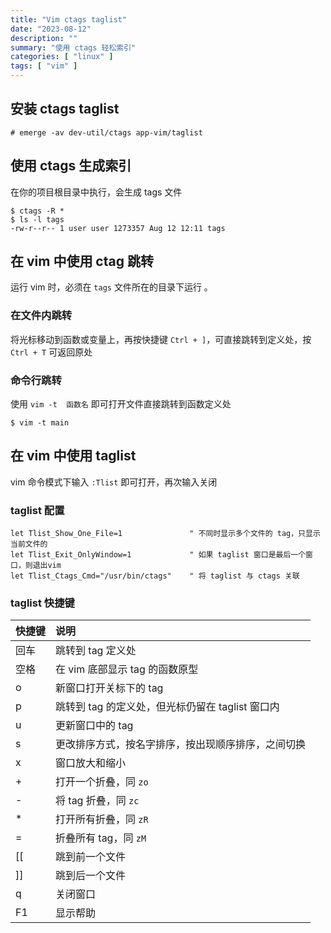 ```yaml
---
title: "Vim ctags taglist"
date: "2023-08-12"
description: ""
summary: "使用 ctags 轻松索引"
categories: [ "linux" ]
tags: [ "vim" ]
---
```



## 安装 ctags taglist

```
# emerge -av dev-util/ctags app-vim/taglist
```

## 使用 ctags 生成索引

在你的项目根目录中执行，会生成 tags 文件

```bash-session
$ ctags -R *
$ ls -l tags
-rw-r--r-- 1 user user 1273357 Aug 12 12:11 tags
```

## 在 vim 中使用 ctag 跳转

运行 vim 时，必须在 `tags` 文件所在的目录下运行 。


### 在文件内跳转

将光标移动到函数或变量上，再按快捷键 `Ctrl + ]`，可直接跳转到定义处，按 `Ctrl + T` 可返回原处

### 命令行跳转

使用 `vim -t  函数名` 即可打开文件直接跳转到函数定义处

```
$ vim -t main
```

## 在 vim 中使用 taglist 

vim 命令模式下输入 `:Tlist` 即可打开，再次输入关闭

### taglist 配置

```vimrc
let Tlist_Show_One_File=1               " 不同时显示多个文件的 tag，只显示当前文件的
let Tlist_Exit_OnlyWindow=1             " 如果 taglist 窗口是最后一个窗口，则退出vim
let Tlist_Ctags_Cmd="/usr/bin/ctags"    " 将 taglist 与 ctags 关联
```

### taglist 快捷键

|快捷键|说明|
|:--|:--|
|回车|跳转到 tag 定义处|
|空格|在 vim 底部显示 tag 的函数原型|
|o|新窗口打开关标下的 tag|
|p|跳转到 tag 的定义处，但光标仍留在 taglist 窗口内|
|u|更新窗口中的 tag|
|s|更改排序方式，按名字排序，按出现顺序排序，之间切换|
|x|窗口放大和缩小|
|+|打开一个折叠，同 `zo`|
|-|将 tag 折叠，同 `zc`|
|\*|打开所有折叠，同 `zR`|
|=|折叠所有 tag，同 `zM`|
|[[|跳到前一个文件|
|]]|跳到后一个文件|
|q|关闭窗口|
|F1|显示帮助|

